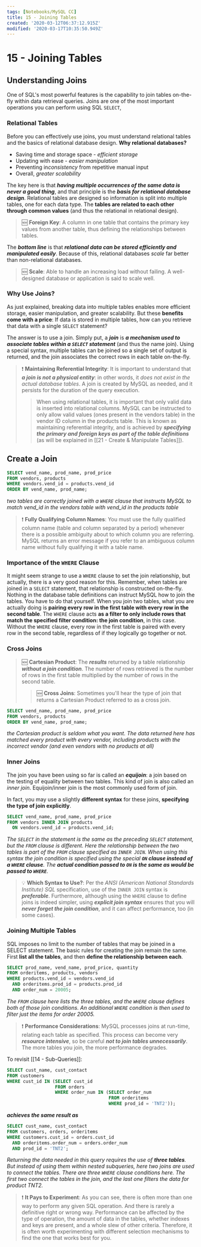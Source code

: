 ```yaml
---
tags: [Notebooks/MySQL CC]
title: 15 - Joining Tables
created: '2020-03-12T06:37:12.915Z'
modified: '2020-03-17T10:35:50.949Z'
---
```


# 15 - Joining Tables

## Understanding Joins

One of SQL's most powerful features is the capability to join tables on-the-fly within data retrieval queries. Joins are one of the most important operations you can perform using SQL `SELECT`,

### Relational Tables

Before you can effectively use joins, you must understand relational tables and the basics of relational database design. **Why relational databases?**
  - Saving time and storage space - *efficient storage*
  - Updating with ease - *easier manipulation*
  - Preventing in*consistency* from repetitive manual input
  - Overall, *greater scalability*

The key here is that ***having multiple occurrences of the same data is never a good thing***, and that principle is the ***basis for relational database design***. Relational tables are designed so information is split into multiple tables, one for each data type. The **tables are related to each other through common values** (and thus the relational in relational design).

> :new: **Foreign Key**: A column in one table that contains the primary key values from another table, thus defining the relationships between tables.

The ***bottom line*** is that ***relational data can be stored efficiently and manipulated easily***. Because of this, relational databases *scale* far better than non-relational databases.

> :new: **Scale**: Able to handle an increasing load without failing. A well-designed database or application is said to scale well.

### Why Use Joins?

As just explained, breaking data into multiple tables enables more efficient storage, easier manipulation, and greater scalability. But these **benefits come with a price**: If data is stored in multiple tables, how can you retrieve that data with a single `SELECT` statement?

The answer is to use a join. Simply put, a ***join*** is ***a mechanism used to associate tables within a `SELECT` statement*** (and thus the name join). Using a special syntax, multiple tables can be joined so a single set of output is returned, and the join associates the correct rows in each table on-the-fly.

> :exclamation: **Maintaining Referential Integrity**: It is important to understand that ***a join is not a physical entity***: in other words, it *does not exist in the actual database tables*. A join is created by MySQL as needed, and it persists for the duration of the query execution.
>> When using relational tables, it is important that only valid data is inserted into relational columns. MySQL can be instructed to only allow valid values (ones present in the vendors table) in the vendor ID column in the products table. This is known as maintaining referential integrity, and is achieved by ***specifying the primary and foreign keys as part of the table definitions*** (as will be explained in [[21 - Create & Manipulate Tables]]).

## Create a Join

```sql
SELECT vend_name, prod_name, prod_price
FROM vendors, products
WHERE vendors.vend_id = products.vend_id
ORDER BY vend_name, prod_name;
```
*two tables are correctly joined with a `WHERE` clause that instructs MySQL to match vend_id in the vendors table with vend_id in the products table*

> :exclamation: **Fully Qualifying Column Names**: You must use the fully qualified column name (table and column separated by a period) whenever there is a possible ambiguity about to which column you are referring. MySQL returns an error message if you refer to an ambiguous column name without fully qualifying it with a table name.

### Importance of the `WHERE` Clause

It might seem strange to use a `WHERE` clause to set the join relationship, but actually, there is a very good reason for this. Remember, when tables are joined in a `SELECT` statement, that relationship is constructed on-the-fly. Nothing in the database table definitions can instruct MySQL how to join the tables. You have to do that yourself. When you join two tables, what you are actually doing is **pairing every row in the first table with every row in the second table**. The `WHERE` clause acts **as a filter to only include rows that match the specified filter condition: the join condition**, in this case. Without the `WHERE` clause, every row in the first table is paired with every row in the second table, regardless of if they logically go together or not.

### Cross Joins

> :new: **Cartesian Product**: The ***results*** returned by a table relationship ***without a join condition***. The number of rows retrieved is the number of rows in the first table multiplied by the number of rows in the second table.
>> :new: **Cross Joins**: Sometimes you'll hear the type of join that returns a Cartesian Product referred to as a cross join.

```sql
SELECT vend_name, prod_name, prod_price
FROM vendors, products
ORDER BY vend_name, prod_name;
```
*the Cartesian product is seldom what you want. The data returned here has matched every product with every vendor, including products with the incorrect vendor (and even vendors with no products at all)*

### Inner Joins

The join you have been using so far is called an ***equijoin***: a join based on the testing of equality between two tables. This kind of join is also called an *inner join*. Equijoin/inner join is the most commonly used form of join.

In fact, you may use a slightly **different syntax** for these joins, **specifying the type of join explicitly**.

```sql
SELECT vend_name, prod_name, prod_price
FROM vendors INNER JOIN products
  ON vendors.vend_id = products.vend_id;
```
*The `SELECT` in the statement is the same as the preceding `SELECT` statement, but the `FROM` clause is different. Here the relationship between the two tables is part of the `FROM` clause specified as `INNER JOIN`. When using this syntax the join condition is specified using the special **`ON` clause instead of a `WHERE` clause**. The **actual condition passed to `ON` is the same as would be passed to `WHERE`**.*

> :bulb: **Which Syntax to Use?**: Per the *ANSI (American National Standards Institute) SQL* specification, use of the `INNER JOIN` syntax is ***preferable***. Furthermore, although using the `WHERE` clause to define joins is indeed simpler, using ***explicit join syntax*** ensures that you will ***never forget the join condition***, and it can affect performance, too (in some cases).

### Joining Multiple Tables

SQL imposes no limit to the number of tables that may be joined in a SELECT statement. The basic rules for creating the join remain the same. First **list all the tables**, and then **define the relationship between each**.

```sql
SELECT prod_name, vend_name, prod_price, quantity
FROM orderitems, products, vendors
WHERE products.vend_id = vendors.vend_id
  AND orderitems.prod_id = products.prod_id
  AND order_num = 20005;
```
*The `FROM` clause here lists the three tables, and the `WHERE` clause defines both of those join conditions. An additional `WHERE` condition is then used to filter just the items for order 20005.*

> :exclamation: **Performance Considerations**: MySQL processes joins at run-time, relating each table as specified. This process can become very ***resource intensive***, so be careful ***not to join tables unnecessarily***. The more tables you join, the more performance degrades.

To revisit [[14 - Sub-Queries]]:

```sql
SELECT cust_name, cust_contact
FROM customers
WHERE cust_id IN (SELECT cust_id
                  FROM orders
                  WHERE order_num IN (SELECT order_num
                                      FROM orderitems
                                      WHERE prod_id = 'TNT2'));
```
***achieves the same result as***
```sql
SELECT cust_name, cust_contact
FROM customers, orders, orderitems
WHERE customers.cust_id = orders.cust_id
  AND orderitems.order_num = orders.order_num
  AND prod_id = 'TNT2';
```
*Returning the data needed in this query requires the use of **three tables**. But instead of using them within nested subqueries, here two joins are used to connect the tables. There are three `WHERE` clause conditions here. The first two connect the tables in the join, and the last one filters the data for product TNT2.*

> :exclamation: **It Pays to Experiment**: As you can see, there is often more than one way to perform any given SQL operation. And there is rarely a definitive right or wrong way. Performance can be affected by the type of operation, the amount of data in the tables, whether indexes and keys are present, and a whole slew of other criteria. Therefore, it is often worth experimenting with different selection mechanisms to find the one that works best for you.

